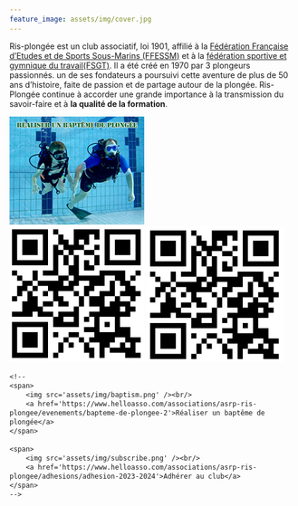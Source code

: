 ```yaml
---
feature_image: assets/img/cover.jpg
---
```

Ris-plongée est un club associatif, loi 1901, affilié à la [Fédération Française d’Etudes et de Sports Sous-Marins (FFESSM)](https://ffessm.fr/) et à la [fédération sportive et gymnique du travail(FSGT)](https://plongee-fsgt.org/).
Il a été créé en 1970 par 3 plongeurs passionnés. un de ses fondateurs a poursuivi cette aventure de plus de 50 ans d’histoire, faite de passion et de partage autour de la plongée.
Ris- Plongée continue à accorder une grande importance à la transmission du savoir-faire et à **la qualité de la formation**.

<div>
    <img src='assets/img/baptism.png' />
     <img src='assets/img/subscribe.png' />
    
    <!--
    <span>
        <img src='assets/img/baptism.png' /><br/>
        <a href='https://www.helloasso.com/associations/asrp-ris-plongee/evenements/bapteme-de-plongee-2'>Réaliser un baptême de plongée</a>
    </span>

    <span>
        <img src='assets/img/subscribe.png' /><br/>
        <a href='https://www.helloasso.com/associations/asrp-ris-plongee/adhesions/adhesion-2023-2024'>Adhérer au club</a>
    </span>
    -->

</div>